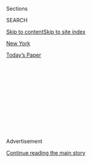 <div id="app">

<div>

<div>

<div>

<div class="NYTAppHideMasthead css-1q2w90k e1suatyy0">

<div class="section css-ui9rw0 e1suatyy2">

<div class="css-eph4ug er09x8g0">

<div class="css-6n7j50">

</div>

<span class="css-1dv1kvn">Sections</span>

<div class="css-10488qs">

<span class="css-1dv1kvn">SEARCH</span>

</div>

[Skip to content](#site-content)[Skip to site index](#site-index)

</div>

<div id="masthead-section-label" class="css-1wr3we4 eaxe0e00">

[New
York](https://www.nytimes.com/section/nyregion)

</div>

<div class="css-10698na e1huz5gh0">

</div>

</div>

<div id="masthead-bar-one" class="section hasLinks css-15hmgas e1csuq9d3">

<div class="css-uqyvli e1csuq9d0">

</div>

<div class="css-1uqjmks e1csuq9d1">

</div>

<div class="css-9e9ivx">

[](https://myaccount.nytimes.com/auth/login?response_type=cookie&client_id=vi)

</div>

<div class="css-1bvtpon e1csuq9d2">

[Today’s
Paper](https://www.nytimes.com/section/todayspaper)

</div>

</div>

</div>

</div>

<div data-aria-hidden="false">

<div id="site-content" data-role="main">

<div>

<div class="css-1aor85t" style="opacity:0.000000001;z-index:-1;visibility:hidden">

<div class="css-1hqnpie">

<div class="css-epjblv">

<span class="css-17xtcya">[New
York](/section/nyregion)</span><span class="css-x15j1o">|</span><span class="css-fwqvlz">Democratic
Donor Receives Two-Year Prison
Sentence</span>

</div>

<div class="css-k008qs">

<div class="css-1iwv8en">

<span class="css-18z7m18"></span>

<div>

</div>

</div>

<span class="css-1n6z4y"></span>

<div class="css-1705lsu">

<div class="css-4xjgmj">

<div class="css-4skfbu" data-role="toolbar" data-aria-label="Social Media Share buttons, Save button, and Comments Panel with current comment count" data-testid="share-tools">

  - 
  - 
  - 
  - 
    
    <div class="css-6n7j50">
    
    </div>

  - 

</div>

</div>

</div>

</div>

</div>

</div>

<div id="NYT_TOP_BANNER_REGION" class="css-13pd83m">

</div>

<div id="top-wrapper" class="css-1sy8kpn">

<div id="top-slug" class="css-l9onyx">

Advertisement

</div>

[Continue reading the main
story](#after-top)

<div class="ad top-wrapper" style="text-align:center;height:100%;display:block;min-height:250px">

<div id="top" class="place-ad" data-position="top" data-size-key="top">

</div>

</div>

<div id="after-top">

</div>

</div>

<div id="sponsor-wrapper" class="css-1hyfx7x">

<div id="sponsor-slug" class="css-19vbshk">

Supported by

</div>

[Continue reading the main
story](#after-sponsor)

<div id="sponsor" class="ad sponsor-wrapper" style="text-align:center;height:100%;display:block">

</div>

<div id="after-sponsor">

</div>

</div>

<div class="css-1vkm6nb ehdk2mb0">

# Democratic Donor Receives Two-Year Prison Sentence

</div>

<div class="css-xt80pu e12qa4dv0">

<div class="css-18e8msd">

<div class="css-vp77d3 epjyd6m0">

<div class="css-1baulvz">

By [<span class="css-1baulvz last-byline" itemprop="name">Ronald
Smothers</span>](https://www.nytimes.com/by/ronald-smothers)

</div>

</div>

  - March 5,
    2005

  - 
    
    <div class="css-4xjgmj">
    
    <div class="css-d8bdto" data-role="toolbar" data-aria-label="Social Media Share buttons, Save button, and Comments Panel with current comment count" data-testid="share-tools">
    
      - 
      - 
      - 
      - 
        
        <div class="css-6n7j50">
        
        </div>
    
      - 
    
    </div>
    
    </div>

</div>

</div>

<div class="section meteredContent css-1r7ky0e" name="articleBody" itemprop="articleBody">

<div class="css-1fanzo5 StoryBodyCompanionColumn">

<div class="css-53u6y8">

NEWARK, March 4 - Charles Kushner, a multimillionaire real estate
executive, philanthropist and one of the top Democratic donors in the
country, was sentenced on Friday to two years in federal prison after
pleading guilty to 18 counts of tax evasion, witness tampering and
making illegal campaign donations.

Mr. Kushner, 50, built a construction business begun by his father into
a private real estate empire that owned more than 25,000 apartments,
millions of square feet of commercial and industrial space and thousands
of acres of developable land.

But Mr. Kushner also became embroiled in a bitter family feud over the
business and how proceeds were distributed. That dispute, plus his
growing prominence as a political financier, helped lead to his
downfall. The intrafamily acrimony was such that Mr. Kushner retaliated
against his brother-in-law, who was cooperating with federal
authorities, by hiring a prostitute to seduce him. He then arranged to
have a secretly recorded videotape of the encounter sent to his sister,
the man's wife.

The two-year sentence was the most Mr. Kushner could have received under
a plea agreement, reached last September with the United States
attorney, Christopher J. Christie, that called for 18 to 24 months in
prison. But it was less than the sentence of nearly three years that Mr.
Christie had sought in recent weeks after concluding that Mr. Kushner
had failed to show "acceptance of responsibility" for his crimes as
required by the plea deal.

</div>

</div>

<div class="css-1fanzo5 StoryBodyCompanionColumn">

<div class="css-53u6y8">

Details of that heated fight between prosecutors and Mr. Kushner's
lawyers were unveiled in more than two and a half hours of argument on
Friday before Judge Jose L. Linares in Federal District Court.

In the end, the judge rejected the prosecution's argument but said he
was nevertheless left with the difficult task of weighing the "horrific"
nature of Mr. Kushner's acts against his sister and brother-in-law
versus his many philanthropic acts in determining whether leniency was
warranted.

"It is difficult for me to reconcile the generous man with the
revengeful, hateful man," Judge Linares said. "But I must take into
consideration the vengeful nature in which this was done. In light of
all the relevant circumstances, I find that you be imprisoned for 24
months."

Mr. Kushner, dressed in a navy blue suit, white shirt and polka-dot tie,
told the judge that while he did not believe he was as saintly as his
lawyers and the letters sent to the judge on his behalf would suggest,
neither was he as evil as the prosecution portrayed him. He nonetheless
acknowledged that "the actions which bring me before you today were
disgraceful and reprehensible."

Mr. Kushner, who will continue to be free on $5 million bail, was
ordered to surrender on May 9 to begin serving his sentence at a federal
prison at a military base in Montgomery, Ala. He was also ordered to pay
a $40,000 fine.

</div>

</div>

<div class="css-1fanzo5 StoryBodyCompanionColumn">

<div class="css-53u6y8">

After the sentencing, Mr. Christie said he was pleased. "It shows that
no matter how rich and powerful you are in this state you will be
prosecuted and punished for crimes you commit," he said. "This sends a
strong message that when you commit the vile and heinous acts that he
has committed you will be caught and punished."

Benjamin Brafman, Mr. Kushner's lead lawyer, said that while he was
pleased that Judge Linares did not throw out the original plea deal's
sentencing recommendations, he was "angry and disappointed" that the
judge chose not to sentence his client to 18 months in prison.

"It disappoints me because I thought that after years of being one of
the kindest and giving persons, it would matter in this state," Mr.
Brafman said. "It does matter in other states, but apparently it doesn't
mean anything in this state."

Mr. Kushner's lawyers provided Judge Linares with about 700 letters
praising Mr. Kushner's charity and philanthropy, among them letters from
people who had benefited from Mr. Kushner's acts, including
schoolchildren and the sick.

While Mr. Christie said that his investigation into Mr. Kushner's
campaign contributions was continuing, the sentencing on Friday capped a
rapid-fire series of events last summer in which Mr. Kushner, a major
contributor to Gov. James E. McGreevey, was arrested, followed a week
later by Mr. McGreevey's resignation after admitting to an adulterous
homosexual affair.

The arrest of a businessman who was so close to Mr. McGreevey had fueled
speculation that the governor, already besieged by federal
investigations of his campaigns, aides and other associates, was himself
on the brink of political destruction at best and federal charges at
worst.

Mr. Kushner had put the man with whom Mr. McGreevey's aides said the
governor had the affair, Golan Cipel, an Israeli citizen, on his payroll
for a time. He also helped Mr. Cipel to get the United States work
permits that allowed Mr. McGreevey to appoint him to a top
counterterrorism post that he was later forced to quit.

</div>

</div>

<div class="css-1fanzo5 StoryBodyCompanionColumn">

<div class="css-53u6y8">

Mr. McGreevey appointed Mr. Kushner to the Port Authority of New York
and New Jersey and nominated him to become its chairman, but Mr. Kushner
quit after complaints were raised that his contributions to New Jersey
Democrats may have violated campaign-finance and conflict-of-interest
laws.

In seeking the longer prison term, an assistant United States attorney,
Scott Resnick, told Judge Linares that Mr. Kushner had failed to comply
with subpoenas for business documents and had not presented sufficient
proof that all the videotapes made of his brother-in-law and the
prostitute had been turned over or destroyed.

Rather than seeing these things as Mr. Kushner's "failure to accept
responsibility," Judge Linares faulted the prosecution for not securing
stronger guarantees for compliance, and he accepted Mr. Kushner's
assurance in court and in affidavits that the videotapes had been
destroyed.

</div>

</div>

</div>

<div>

</div>

<div>

</div>

<div>

</div>

<div>

<div id="bottom-wrapper" class="css-1ede5it">

<div id="bottom-slug" class="css-l9onyx">

Advertisement

</div>

[Continue reading the main
story](#after-bottom)

<div id="bottom" class="ad bottom-wrapper" style="text-align:center;height:100%;display:block;min-height:90px">

</div>

<div id="after-bottom">

</div>

</div>

</div>

</div>

</div>

## Site Index

<div>

</div>

## Site Information Navigation

  - [© <span>2020</span> <span>The New York Times
    Company</span>](https://help.nytimes.com/hc/en-us/articles/115014792127-Copyright-notice)

<!-- end list -->

  - [NYTCo](https://www.nytco.com/)
  - [Contact
    Us](https://help.nytimes.com/hc/en-us/articles/115015385887-Contact-Us)
  - [Work with us](https://www.nytco.com/careers/)
  - [Advertise](https://nytmediakit.com/)
  - [T Brand Studio](http://www.tbrandstudio.com/)
  - [Your Ad
    Choices](https://www.nytimes.com/privacy/cookie-policy#how-do-i-manage-trackers)
  - [Privacy](https://www.nytimes.com/privacy)
  - [Terms of
    Service](https://help.nytimes.com/hc/en-us/articles/115014893428-Terms-of-service)
  - [Terms of
    Sale](https://help.nytimes.com/hc/en-us/articles/115014893968-Terms-of-sale)
  - [Site
    Map](https://spiderbites.nytimes.com)
  - [Help](https://help.nytimes.com/hc/en-us)
  - [Subscriptions](https://www.nytimes.com/subscription?campaignId=37WXW)

</div>

</div>

</div>

</div>
